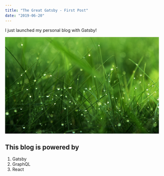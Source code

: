 ```yaml
---
title: "The Great Gatsby - First Post"
date: "2019-06-20"
---
```


I just launched my personal blog with Gatsby!

![Grass](./grasspic.jpg)

## This blog is powered by

1. Gatsby
2. GraphQL
3. React

